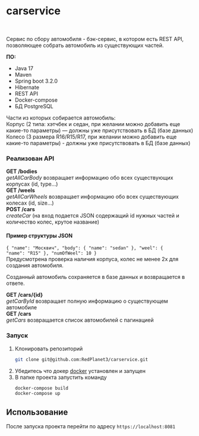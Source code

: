 # carservice

<br>

Сервис по сбору автомобиля - 
бэк-сервис, в котором есть REST API,
позволяющее собрать автомобиль из существующих частей.

**ПО:**
-   Java 17
-   Maven
-   Spring boot 3.2.0
-   Hibernate
-   REST API
-   Docker-compose
-   БД PostgreSQL


Части из которых собирается автомобиль:<br>
Корпус (2 типа: хэтчбек и седан, при желании можно добавить еще какие-то
параметры) — должны уже присутствовать в БД (базе данных)<br>
Колесо (3 размера R16/R15/R17, при желании можно добавить еще какие-то
параметры) - должны уже присутствовать в БД (базе данных)


### Реализован API
**GET /bodies**<br> *getAllCarBody*
возвращает информацию обо всех существующих корпусах (id,
type…)
<br>**GET /weels**<br> *getAllCarWheels* возвращает информацию обо всех существующих колесах (id,
size…)
<br>**POST /cars**<br> *createCar* (на вход подается JSON содержащий id нужных частей и количество
колес, крутое название)

#### Пример структуры JSON
<code>{
"name": "Москвич",
"body": {
"name": "sedan"
},
"weel": {
"name": "R15"
},
"numOfWeel": 10
}
</code><br>
Предусмотрена проверка наличия корпуса, колес не менее 2х для создания
автомобиля.

Созданный автомобиль сохраняется в базе данных и возвращается в ответе.

**GET /cars/{id}**<br> *getCarById* возвращает полную информацию о существующем автомобиле
<br>**GET /cars**<br> *getCars* возвращается список автомобилей с
  пагинацией


### Запуск

1. Клонировать репозиторий
   ```sh
   git clone git@github.com:RedPlanet3/carservice.git
   ```
3. Убедитесь что докер [docker](https://www.docker.com/) установлен и запущен
4. В папке проекта запустить команду
      ```sh
      docker-compose build
      docker-compose up
      ```

<!-- USAGE -->
## Использование

После запуска проекта перейти по адресу
`https://localhost:8081`